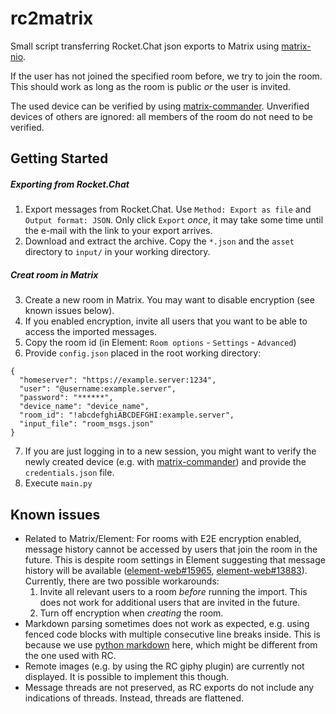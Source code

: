 # rc2matrix
Small script transferring Rocket.Chat json exports to Matrix using [matrix-nio](https://github.com/poljar/matrix-nio).

If the user has not joined the specified room before, we try to join the room.
This should work as long as the room is public _or_ the user is invited.

The used device can be verified by using [matrix-commander](https://github.com/8go/matrix-commander).
Unverified devices of others are ignored: all members of the room do not need to be verified.

## Getting Started

##### Exporting from Rocket.Chat
1. Export messages from Rocket.Chat. Use `Method: Export as file` and `Output format: JSON`. Only click `Export` _once_, it may take some time until the e-mail with the link to your export arrives.
2. Download and extract the archive. Copy the `*.json` and the `asset` directory to `input/` in your working directory.

##### Creat room in Matrix
3. Create a new room in Matrix. You may want to disable encryption (see known issues below).
4. If you enabled encryption, invite all users that you want to be able to access the imported messages.
5. Copy the room id (in Element: `Room options` - `Settings` - `Advanced`)
6. Provide `config.json` placed in the root working directory:
```
{
  "homeserver": "https://example.server:1234",
  "user": "@username:example.server",
  "password": "******",
  "device_name": "device_name",
  "room_id": "!abcdefghiABCDEFGHI:example.server",
  "input_file": "room_msgs.json"
}
```
7. If you are just logging in to a new session, you might want to verify the newly created device (e.g. with [matrix-commander](https://github.com/8go/matrix-commander)) and provide the `credentials.json` file.
8. Execute `main.py`

## Known issues

- Related to Matrix/Element: For rooms with E2E encryption enabled, message history cannot be accessed by users that join the room in the future.
  This is despite room settings in Element suggesting that message history will be available ([element-web#15965](https://github.com/vector-im/element-web/issues/15965), [element-web#13883](https://github.com/vector-im/element-web/issues/13883)).
  Currently, there are two possible workarounds:
  1. Invite all relevant users to a room _before_ running the import. This does not work for additional users that are invited in the future.
  2. Turn off encryption when _creating_ the room.
- Markdown parsing sometimes does not work as expected, e.g. using fenced code blocks with multiple consecutive line breaks inside. 
  This is because we use [python markdown](https://github.com/Python-Markdown/markdown) here, which might be different from the one used with RC.
- Remote images (e.g. by using the RC giphy plugin) are currently not displayed. It is possible to implement this though.
- Message threads are not preserved, as RC exports do not include any indications of threads. Instead, threads are flattened.